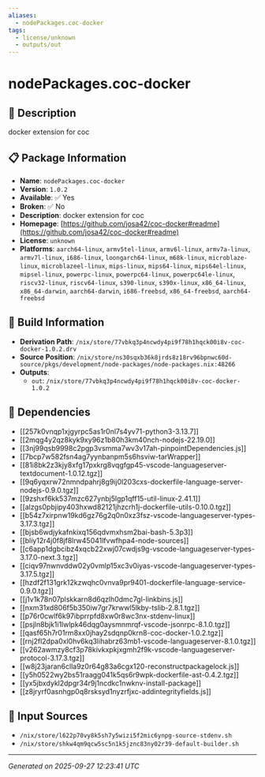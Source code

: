 ```yaml
---
aliases:
  - nodePackages.coc-docker
tags:
  - license/unknown
  - outputs/out
---
```


# nodePackages.coc-docker

## 📝 Description

docker extension for coc

## 📋 Package Information

- **Name**: `nodePackages.coc-docker`
- **Version**: `1.0.2`
- **Available**: ✅ Yes
- **Broken**: ✅ No
- **Description**: docker extension for coc
- **Homepage**: [https://github.com/josa42/coc-docker#readme](https://github.com/josa42/coc-docker#readme)
- **License**: `unknown`
- **Platforms**: `aarch64-linux`, `armv5tel-linux`, `armv6l-linux`, `armv7a-linux`, `armv7l-linux`, `i686-linux`, `loongarch64-linux`, `m68k-linux`, `microblaze-linux`, `microblazeel-linux`, `mips-linux`, `mips64-linux`, `mips64el-linux`, `mipsel-linux`, `powerpc-linux`, `powerpc64-linux`, `powerpc64le-linux`, `riscv32-linux`, `riscv64-linux`, `s390-linux`, `s390x-linux`, `x86_64-linux`, `x86_64-darwin`, `aarch64-darwin`, `i686-freebsd`, `x86_64-freebsd`, `aarch64-freebsd`

## 🔧 Build Information

- **Derivation Path**: `/nix/store/77vbkq3p4ncwdy4pi9f78h1hqck00i8v-coc-docker-1.0.2.drv`
- **Source Position**: `/nix/store/ns30sqxb36k8jrds8z18rv96bpnwc60d-source/pkgs/development/node-packages/node-packages.nix:48266`
- **Outputs**:
  - `out`:  `/nix/store/77vbkq3p4ncwdy4pi9f78h1hqck00i8v-coc-docker-1.0.2`

## 🔗 Dependencies

- [[257k0vnqp1xjgyrpc5as1r0nl7s4yv71-python3-3.13.7]]
- [[2mqg4y2qz8kyk9xy96z1b80h3km40nch-nodejs-22.19.0]]
- [[3nj99qsb9998c2pgp3vsmma7wv3v17ah-pinpointDependencies.js]]
- [[7bcp7w582fsn4ag7yynbanpm5s6hsviw-tarWrapper]]
- [[81i8bk2z3kjy8xfg17pxkrg8vqgfgp45-vscode-languageserver-textdocument-1.0.12.tgz]]
- [[9q6yqxrw72nmndpahrj8g9ij0l203cxs-dockerfile-language-server-nodejs-0.9.0.tgz]]
- [[9zshxf6kk537mzc627ynbj5lgp1qff15-util-linux-2.41.1]]
- [[alzgs0pbjipy403hxwd82121jhzcrh1j-dockerfile-utils-0.10.0.tgz]]
- [[b54z7xirpnw19kd6gz76g2q0n0xz3fsz-vscode-languageserver-types-3.17.3.tgz]]
- [[bjsb6wdjykafnkixq156qdvmxhsm2bai-bash-5.3p3]]
- [[bliy12r4j0f8jf8lrw45041lfvwfhpa4-node-sources]]
- [[c6app1dgbcibz4xqcb22xwj07cwdjs9g-vscode-languageserver-types-3.17.0-next.3.tgz]]
- [[ciqv97nwnvddw02y0vmlp15xc3v0iyas-vscode-languageserver-types-3.17.5.tgz]]
- [[hzdf2f131grk12kzwqhc0vnva9pr9401-dockerfile-language-service-0.9.0.tgz]]
- [[j1v1k78n07plskkarn8d6qzlh0dmc7gl-linkbins.js]]
- [[nxm31xd806f5b350iw7gr7krwwl5lkby-tslib-2.8.1.tgz]]
- [[p76r0cwlf6k97ibprrpfd8xw0r8wc3nx-stdenv-linux]]
- [[psjln8bjk1i1lwlpk46dqg0aysmnmrqf-vscode-jsonrpc-8.1.0.tgz]]
- [[qasf65h7r01rm8xx0jhay2sdqnp0krn8-coc-docker-1.0.2.tgz]]
- [[rnj2fl2dpa0xl0hv6kq3lihabrz63mb1-vscode-languageserver-8.1.0.tgz]]
- [[v262awmzy8cf3p78kivkxpkjxgmh2f9k-vscode-languageserver-protocol-3.17.3.tgz]]
- [[w8j23jaran6clla9z0r64g83a6cgx120-reconstructpackagelock.js]]
- [[y5h0522wy2bs51raagg041k5qs6r9wpk-dockerfile-ast-0.4.2.tgz]]
- [[yx5jbxdykl2dpgr34r9j1ncdkc1nwknv-install-package]]
- [[z8jryrf0asnhgp0q8rsksyd1nyzrfjxc-addintegrityfields.js]]

## 📁 Input Sources

- `/nix/store/l622p70vy8k5sh7y5wizi5f2mic6ynpg-source-stdenv.sh`
- `/nix/store/shkw4qm9qcw5sc5n1k5jznc83ny02r39-default-builder.sh`

---
*Generated on 2025-09-27 12:23:41 UTC*
